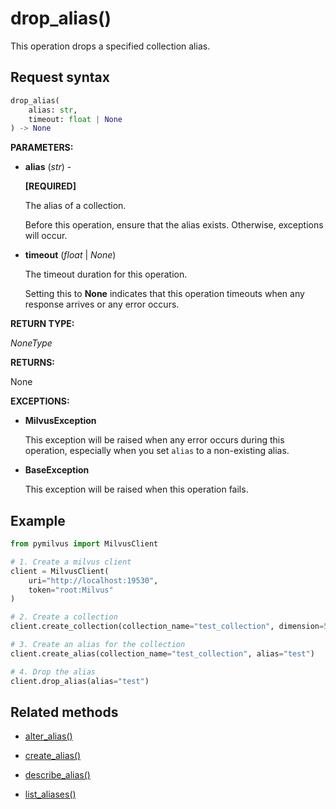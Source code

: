 # drop_alias()

This operation drops a specified collection alias. 

## Request syntax

```python
drop_alias(
    alias: str,
    timeout: float | None
) -> None
```

**PARAMETERS:**

- **alias** (*str*) -

    **[REQUIRED]**

    The alias of a collection. 

    Before this operation, ensure that the alias exists. Otherwise, exceptions will occur.

- **timeout** (*float* | *None*)  

    The timeout duration for this operation. 

    Setting this to **None** indicates that this operation timeouts when any response arrives or any error occurs.

**RETURN TYPE:**

*NoneType*

**RETURNS:**

None

**EXCEPTIONS:**

- **MilvusException**

    This exception will be raised when any error occurs during this operation, especially when you set `alias` to a non-existing alias.

- **BaseException**

    This exception will be raised when this operation fails.

## Example

```python
from pymilvus import MilvusClient

# 1. Create a milvus client
client = MilvusClient(
    uri="http://localhost:19530",
    token="root:Milvus"
)

# 2. Create a collection
client.create_collection(collection_name="test_collection", dimension=5)

# 3. Create an alias for the collection
client.create_alias(collection_name="test_collection", alias="test")

# 4. Drop the alias
client.drop_alias(alias="test")
```

## Related methods

- [alter_alias()](alter_alias.md)

- [create_alias()](create_alias.md)

- [describe_alias()](describe_alias.md)

- [list_aliases()](list_aliases.md)

